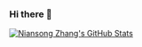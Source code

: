 ### Hi there 👋

<!--
**zzzDavid/zzzDavid** is a ✨ _special_ ✨ repository because its `README.md` (this file) appears on your GitHub profile.

Here are some ideas to get you started:

- 🔭 I’m currently working on ...
- 🌱 I’m currently learning ...
- 👯 I’m looking to collaborate on ...
- 🤔 I’m looking for help with ...
- 💬 Ask me about ...
- 📫 How to reach me: ...
- 😄 Pronouns: ...
- ⚡ Fun fact: ...
-->

<a href="https://github.com/zzzDavid">
  <img src="https://github-readme-stats.vercel.app/api?username=zzzDavid&show_icons=true&count_private=true&include_all_commits=true" alt="Niansong Zhang's GitHub Stats" />
</a>
